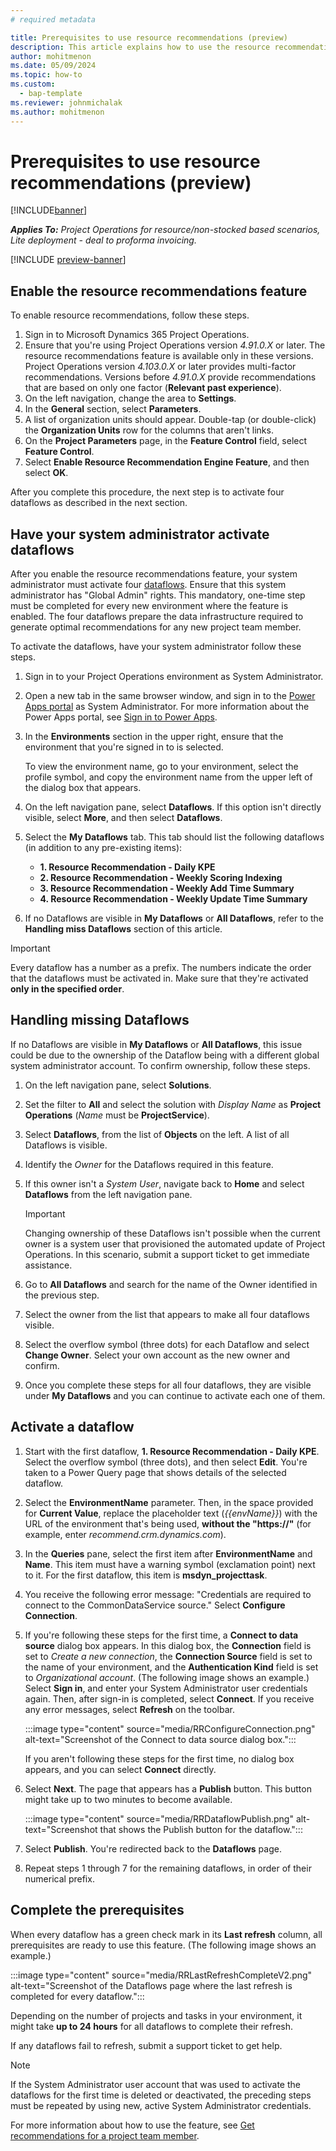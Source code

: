 ```yaml
---
# required metadata

title: Prerequisites to use resource recommendations (preview)
description: This article explains how to use the resource recommendations feature for the first time.
author: mohitmenon
ms.date: 05/09/2024
ms.topic: how-to
ms.custom: 
  - bap-template
ms.reviewer: johnmichalak
ms.author: mohitmenon
---
```


# Prerequisites to use resource recommendations (preview)

[!INCLUDE[banner](../includes/banner.md)]

_**Applies To:** Project Operations for resource/non-stocked based scenarios, Lite deployment - deal to proforma invoicing._

[!INCLUDE [preview-banner](../includes/preview-banner.md)]

## Enable the resource recommendations feature

To enable resource recommendations, follow these steps.

1. Sign in to Microsoft Dynamics 365 Project Operations.
1. Ensure that you're using Project Operations version _4.91.0.X_ or later. The resource recommendations feature is available only in these versions. Project Operations version _4.103.0.X_ or later provides multi-factor recommendations. Versions before _4.91.0.X_ provide recommendations that are based on only one factor (**Relevant past experience**).
1. On the left navigation, change the area to **Settings**.
1. In the **General** section, select **Parameters**.
1. A list of organization units should appear. Double-tap (or double-click) the **Organization Units** row for the columns that aren't links.
1. On the **Project Parameters** page, in the **Feature Control** field, select **Feature Control**.
1. Select **Enable Resource Recommendation Engine Feature**, and then select **OK**.

After you complete this procedure, the next step is to activate four dataflows as described in the next section.

## Have your system administrator activate dataflows 

After you enable the resource recommendations feature, your system administrator must activate four [dataflows](/power-apps/maker/data-platform/create-and-use-dataflows). Ensure that this system administrator has "Global Admin" rights. This mandatory, one-time step must be completed for every new environment where the feature is enabled. The four dataflows prepare the data infrastructure required to generate optimal recommendations for any new project team member.

To activate the dataflows, have your system administrator follow these steps.

1. Sign in to your Project Operations environment as System Administrator.
1. Open a new tab in the same browser window, and sign in to the [Power Apps portal](https://make.powerapps.com) as System Administrator. For more information about the Power Apps portal, see [Sign in to Power Apps](/power-apps/maker/canvas-apps/sign-in-to-power-apps).
1. In the **Environments** section in the upper right, ensure that the environment that you're signed in to is selected.

    To view the environment name, go to your environment, select the profile symbol, and copy the environment name from the upper left of the dialog box that appears.

1. On the left navigation pane, select **Dataflows**. If this option isn't directly visible, select **More**, and then select **Dataflows**.
1. Select the **My Dataflows** tab. This tab should list the following dataflows (in addition to any pre-existing items):

    - **1. Resource Recommendation - Daily KPE**
    - **2. Resource Recommendation - Weekly Scoring Indexing**
    - **3. Resource Recommendation - Weekly Add Time Summary**
    - **4. Resource Recommendation - Weekly Update Time Summary**
1. If no Dataflows are visible in **My Dataflows** or **All Dataflows**, refer to the **Handling miss Dataflows** section of this article.

> [!IMPORTANT]
> Every dataflow has a number as a prefix. The numbers indicate the order that the dataflows must be activated in. Make sure that they're activated **only in the specified order**.

## Handling missing Dataflows

If no Dataflows are visible in **My Dataflows** or **All Dataflows**, this issue could be due to the ownership of the Dataflow being with a different global system administrator account. To confirm ownership, follow these steps.

1. On the left navigation pane, select **Solutions**.
1. Set the filter to **All** and select the solution with _Display Name_ as **Project Operations** (_Name_ must be **ProjectService**).
1. Select **Dataflows**, from the list of **Objects** on the left. A list of all Dataflows is visible.
1. Identify the _Owner_ for the Dataflows required in this feature.
1. If this owner isn't a _System User_, navigate back to **Home** and select **Dataflows** from the left navigation pane.

   > [!IMPORTANT]
   > Changing ownership of these Dataflows isn't possible when the current owner is a system user that provisioned the automated update of Project Operations. In this scenario, submit a support ticket to get immediate assistance.
  
1. Go to **All Dataflows** and search for the name of the Owner identified in the previous step.
1. Select the owner from the list that appears to make all four dataflows visible.
1. Select the overflow symbol (three dots) for each Dataflow and select **Change Owner**. Select your own account as the new owner and confirm.
1. Once you complete these steps for all four dataflows, they are visible under **My Dataflows** and you can continue to activate each one of them.


## Activate a dataflow

1. Start with the first dataflow, **1. Resource Recommendation - Daily KPE**. Select the overflow symbol (three dots), and then select **Edit**. You're taken to a Power Query page that shows details of the selected dataflow.
1. Select the **EnvironmentName** parameter. Then, in the space provided for **Current Value**, replace the placeholder text (_\{\{envName\}\}_) with the URL of the environment that's being used, **without the "https://"** (for example, enter _recommend.crm.dynamics.com_).
1. In the **Queries** pane, select the first item after **EnvironmentName** and **Name**. This item must have a warning symbol (exclamation point) next to it. For the first dataflow, this item is **msdyn\_projecttask**.
1. You receive the following error message: "Credentials are required to connect to the CommonDataService source." Select **Configure Connection**.
1. If you're following these steps for the first time, a **Connect to data source** dialog box appears. In this dialog box, the **Connection** field is set to _Create a new connection_, the **Connection Source** field is set to the name of your environment, and the **Authentication Kind** field is set to _Organizational account_. (The following image shows an example.) Select **Sign in**, and enter your System Administrator user credentials again. Then, after sign-in is completed, select **Connect**. If you receive any error messages, select **Refresh** on the toolbar.

    :::image type="content" source="media/RRConfigureConnection.png" alt-text="Screenshot of the Connect to data source dialog box.":::

    If you aren't following these steps for the first time, no dialog box appears, and you can select **Connect** directly.

1. Select **Next**. The page that appears has a **Publish** button. This button might take up to two minutes to become available.

    :::image type="content" source="media/RRDataflowPublish.png" alt-text="Screenshot that shows the Publish button for the dataflow.":::

1. Select **Publish**. You're redirected back to the **Dataflows** page.
1. Repeat steps 1 through 7 for the remaining dataflows, in order of their numerical prefix.

## Complete the prerequisites

When every dataflow has a green check mark in its **Last refresh** column, all prerequisites are ready to use this feature. (The following image shows an example.)

:::image type="content" source="media/RRLastRefreshCompleteV2.png" alt-text="Screenshot of the Dataflows page where the last refresh is completed for every dataflow.":::

Depending on the number of projects and tasks in your environment, it might take **up to 24 hours** for all dataflows to complete their refresh.

If any dataflows fail to refresh, submit a support ticket to get help.

> [!NOTE]
> If the System Administrator user account that was used to activate the dataflows for the first time is deleted or deactivated, the preceding steps must be repeated by using new, active System Administrator credentials.

For more information about how to use the feature, see [Get recommendations for a project team member](./get-recommendations-for-project-team-members.md).
